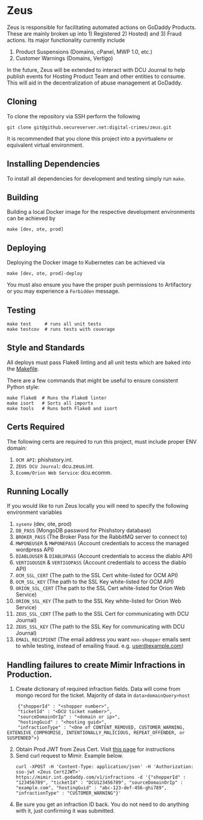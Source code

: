 # Zeus

Zeus is responsible for facilitating automated actions on GoDaddy Products. 
These are mainly broken up into 1) Registered 2) Hosted) and 3) Fraud actions. Its major functionality currently include
 1. Product Suspensions (Domains, cPanel, MWP 1.0, etc.)
 2. Customer Warnings (Domains, Vertigo)
 
In the future, Zeus will be extended to interact with DCU Journal to help publish events for Hosting Product Team and other entities
to consume. This will aid in the decentralization of abuse management at GoDaddy.

## Cloning
To clone the repository via SSH perform the following
```
git clone git@github.secureserver.net:digital-crimes/zeus.git
```

It is recommended that you clone this project into a pyvirtualenv or equivalent virtual environment.

## Installing Dependencies
To install all dependencies for development and testing simply run `make`.

## Building
Building a local Docker image for the respective development environments can be achieved by
```
make [dev, ote, prod]
```

## Deploying
Deploying the Docker image to Kubernetes can be achieved via
```
make [dev, ote, prod]-deploy
```
You must also ensure you have the proper push permissions to Artifactory or you may experience a `Forbidden` message.

## Testing
```
make test     # runs all unit tests
make testcov  # runs tests with coverage
```

## Style and Standards
All deploys must pass Flake8 linting and all unit tests which are baked into the [Makefile](Makefile).

There are a few commands that might be useful to ensure consistent Python style:

```
make flake8  # Runs the Flake8 linter
make isort   # Sorts all imports
make tools   # Runs both Flake8 and isort
```

## Certs Required
The following certs are required to run this project, must include proper ENV domain:
 1. `OCM API`: phishstory.int.
 2. `ZEUS DCU Journal`: dcu.zeus.int.
 3. `Ecomm/Orion Web Service`: dcu.ecomm.
 
## Running Locally
If you would like to run Zeus locally you will need to specify the following environment variables
 1. `sysenv` (dev, ote, prod)
 2. `DB_PASS` (MongoDB password for Phishstory database)
 3. `BROKER_PASS` (The Broker Pass for the RabbitMQ server to connect to)
 4. `MWPONEUSER` & `MWPONEPASS` (Account credentials to access the managed wordpress API)
 5. `DIABLOUSER` & `DIABLOPASS` (Account credentials to access the diablo API)
 6. `VERTIGOUSER` & `VERTIGOPASS` (Account credentials to access the diablo API)
 7. `OCM_SSL_CERT` (The path to the SSL Cert white-listed for OCM API)
 8. `OCM_SSL_KEY` (The path to the SSL Key white-listed for OCM API)
 9. `ORION_SSL_CERT` (The path to the SSL Cert white-listed for Orion Web Service)
 10. `ORION_SSL_KEY` (The path to the SSL Key white-listed for Orion Web Service)
 11. `ZEUS_SSL_CERT` (The path to the SSL Cert for communicating with DCU Journal)
 12. `ZEUS_SSL_KEY` (The path to the SSL Key for communicating with DCU Journal)
 13. `EMAIL_RECIPIENT` (The email address you want `non-shopper` emails sent to while testing, instead of emailing fraud. e.g. user@example.com)
 
## Handling failures to create Mimir Infractions in Production.
1. Create dictionary of required infraction fields. Data will come from mongo record for the ticket. Majority of data in `data>domainQuery>host`
```
    {"shopperId" : "<shopper number>",
    "ticketId" : "<DCU ticket number>",
    "sourceDomainOrIp" : "<domain or ip>",
    "hostingGuid" : "<hosting guid>",
    "infractionType" : "<One of CONTENT_REMOVED, CUSTOMER_WARNING, EXTENSIVE_COMPROMISE, INTENTIONALLY_MALICIOUS, REPEAT_OFFENDER, or SUSPENDED">}
```

2. Obtain Prod JWT from Zeus Cert. Visit [this page](https://confluence.godaddy.com/pages/viewpage.action?pageId=127801950) for instructions
3. Send curl request to Mimir. Example below.
    ```
    curl -XPOST -H 'Content-Type: application/json' -H 'Authorization: sso-jwt <Zeus Cert2JWT>' https://mimir.int.godaddy.com/v1/infractions -d '{"shopperId" : "123456789", "ticketId" : "DCU123456789", "sourceDomainOrIp" : "example.com", "hostingGuid" : "abc-123-def-456-ghi789", "infractionType" : "CUSTOMER_WARNING"}'
    ```
4. Be sure you get an infraction ID back. You do not need to do anything with it, just confirming it was submitted.

